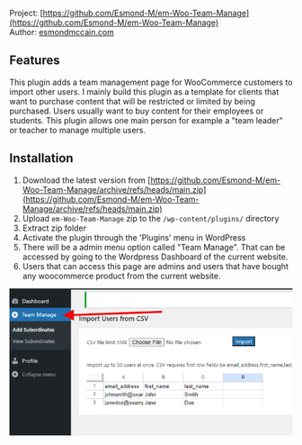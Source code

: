 Project: [https://github.com/Esmond-M/em-Woo-Team-Manage](https://github.com/Esmond-M/em-Woo-Team-Manage)<br>
Author: [esmondmccain.com](https://esmondmccain.com/)

## Features
This plugin adds a team management page for WooCommerce customers to import other users. I mainly build this plugin as a template for clients that want to purchase content that will be restricted or limited by being purchased. Users usually want to buy content for their employees or students. This plugin allows one main person for example a "team leader" or teacher to manage multiple users.
 ## Installation

1. Download the latest version from [https://github.com/Esmond-M/em-Woo-Team-Manage/archive/refs/heads/main.zip](https://github.com/Esmond-M/em-Woo-Team-Manage/archive/refs/heads/main.zip)
2. Upload `em-Woo-Team-Manage` zip to the `/wp-content/plugins/` directory
3. Extract zip folder
4. Activate the plugin through the 'Plugins' menu in WordPress
5. There will be a admin menu option called "Team Manage". That can be accessed by going to the Wordpress Dashboard of the current website.
6. Users that can access this page are admins and users that have bought any woocommerce product from the current website.

![Alt text](/docs/img/team-manage-menu.png "menu option")



